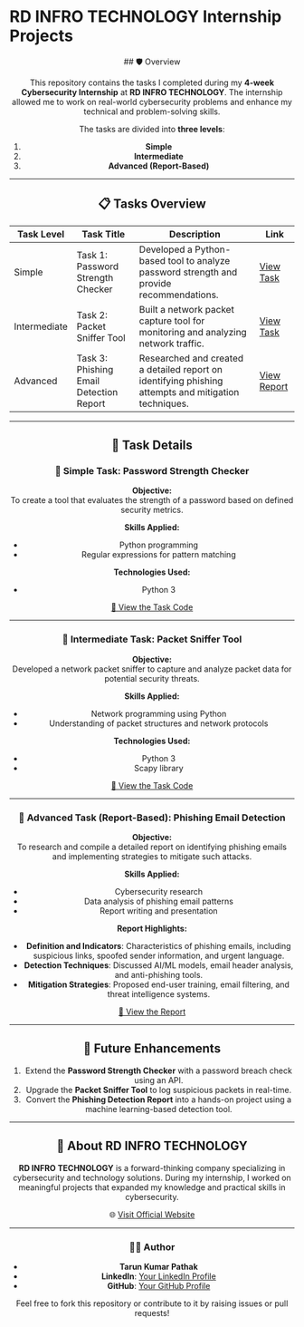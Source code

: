 # RD INFRO TECHNOLOGY Internship Projects  
<div align="center"
![RD INFRO TECHNOLOGY](https://media.licdn.com/dms/image/v2/D560BAQEWh2s4eE-q1Q/company-logo_200_200/company-logo_200_200/0/1719450736350?e=2147483647&v=beta&t=e_UqkO6Rqre7jOOqoKIS-KnfPH0Ezebpf7C6s9X20VE)
</div>
## 🛡️ Overview  

This repository contains the tasks I completed during my **4-week Cybersecurity Internship** at **RD INFRO TECHNOLOGY**. The internship allowed me to work on real-world cybersecurity problems and enhance my technical and problem-solving skills.  

The tasks are divided into **three levels**:  
1. **Simple**  
2. **Intermediate**  
3. **Advanced (Report-Based)**  

---

## 📋 Tasks Overview  

| **Task Level**  | **Task Title**                   | **Description**                                                | **Link**                                  |
|------------------|----------------------------------|----------------------------------------------------------------|-------------------------------------------|
| Simple          | Task 1: Password Strength Checker | Developed a Python-based tool to analyze password strength and provide recommendations. | [View Task](#)                           |
| Intermediate     | Task 2: Packet Sniffer Tool       | Built a network packet capture tool for monitoring and analyzing network traffic.       | [View Task](#)                           |
| Advanced         | Task 3: Phishing Email Detection Report | Researched and created a detailed report on identifying phishing attempts and mitigation techniques. | [View Report](#)                          |

---

## 📝 Task Details  

### 🔹 Simple Task: Password Strength Checker  
**Objective:**  
To create a tool that evaluates the strength of a password based on defined security metrics.  

**Skills Applied:**  
- Python programming  
- Regular expressions for pattern matching  

**Technologies Used:**  
- Python 3  

[📁 View the Task Code](#)  

---

### 🔹 Intermediate Task: Packet Sniffer Tool  
**Objective:**  
Developed a network packet sniffer to capture and analyze packet data for potential security threats.  

**Skills Applied:**  
- Network programming using Python  
- Understanding of packet structures and network protocols  

**Technologies Used:**  
- Python 3  
- Scapy library  

[📁 View the Task Code](#)  

---

### 🔹 Advanced Task (Report-Based): Phishing Email Detection  
**Objective:**  
To research and compile a detailed report on identifying phishing emails and implementing strategies to mitigate such attacks.  

**Skills Applied:**  
- Cybersecurity research  
- Data analysis of phishing email patterns  
- Report writing and presentation  

**Report Highlights:**  
- **Definition and Indicators**: Characteristics of phishing emails, including suspicious links, spoofed sender information, and urgent language.  
- **Detection Techniques**: Discussed AI/ML models, email header analysis, and anti-phishing tools.  
- **Mitigation Strategies**: Proposed end-user training, email filtering, and threat intelligence systems.  

[📁 View the Report](#)  

---

## 🚀 Future Enhancements  

1. Extend the **Password Strength Checker** with a password breach check using an API.  
2. Upgrade the **Packet Sniffer Tool** to log suspicious packets in real-time.  
3. Convert the **Phishing Detection Report** into a hands-on project using a machine learning-based detection tool.  

---

## 📖 About RD INFRO TECHNOLOGY  
**RD INFRO TECHNOLOGY** is a forward-thinking company specializing in cybersecurity and technology solutions. During my internship, I worked on meaningful projects that expanded my knowledge and practical skills in cybersecurity.  

🌐 [Visit Official Website](https://rdinfrotechnology.netlify.app/)  

---

### 👨‍💻 Author  

- **Tarun Kumar Pathak**  
- **LinkedIn**: [Your LinkedIn Profile](#)  
- **GitHub**: [Your GitHub Profile](#)  

Feel free to fork this repository or contribute to it by raising issues or pull requests!  
